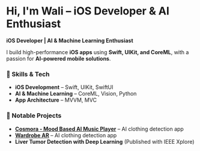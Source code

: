 #  Hi, I'm Wali – iOS Developer & AI Enthusiast  

**iOS Developer | AI & Machine Learning Enthusiast**  

I build high-performance **iOS apps** using **Swift, UIKit, and CoreML**, with a passion for **AI-powered mobile solutions**.  

### **🔹 Skills & Tech**  
- **iOS Development** – Swift, UIKit, SwiftUI  
- **AI & Machine Learning** – CoreML, Vision, Python  
- **App Architecture** – MVVM, MVC  

### **🔹 Notable Projects**  
- **[Cosmora - Mood Based AI Music Player](https://github.com/programmerwali/Cosmora---Mood-Based-AI-Music-Player)** – AI clothing detection app 
- **[Wardrobe AR](https://github.com/programmerwali/Wardrobe-AR-iOS-App)** – AI clothing detection app  
-  **Liver Tumor Detection with Deep Learning** (Published with IEEE Xplore)  


